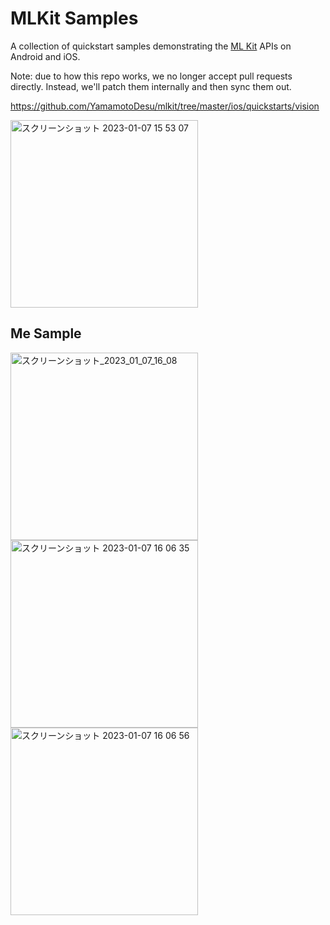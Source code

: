 # MLKit Samples

A collection of quickstart samples demonstrating the [ML Kit](https://developers.google.com/ml-kit) APIs on Android and iOS.

Note: due to how this repo works, we no longer accept pull requests directly. Instead, we'll patch them internally and then sync them out.

https://github.com/YamamotoDesu/mlkit/tree/master/ios/quickstarts/vision

<img width="300" alt="スクリーンショット 2023-01-07 15 53 07" src="https://github.com/YamamotoDesu/mlkit/blob/master/ios/quickstarts/vision/2023-01-07%2015.51.12.gif">

## Me Sample 
<img width="300" alt="スクリーンショット_2023_01_07_16_08" src="https://user-images.githubusercontent.com/47273077/211138670-0b37047c-2018-48ef-be39-398f75dc9a3e.png">


<img width="300" alt="スクリーンショット 2023-01-07 16 06 35" src="https://user-images.githubusercontent.com/47273077/211138183-2ef5f857-bf9d-4e96-bba8-732869ec2a4a.png">

<img width="300" alt="スクリーンショット 2023-01-07 16 06 56" src="https://user-images.githubusercontent.com/47273077/211138277-fd5e833e-3682-4594-9323-4fbff588b9e8.png">
